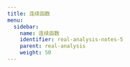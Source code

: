 ```yaml
---
title: 连续函数
menu:
  sidebar:
    name: 连续函数
    identifier: real-analysis-notes-5
    parent: real-analysis
    weight: 50
---
```


